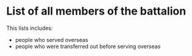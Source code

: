 

# List of all members of the battalion

This lists includes:

  * people who served overseas
  * people who were transferred out before serving overseas





